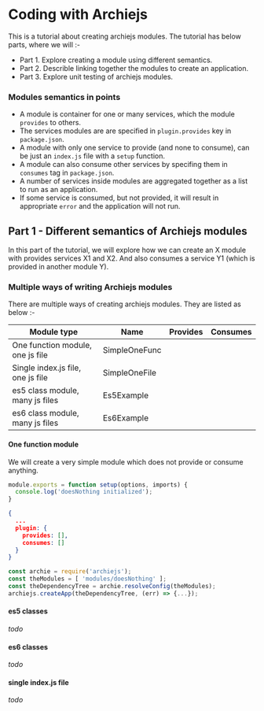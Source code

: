 # Coding with Archiejs

This is a tutorial about creating archiejs modules. The tutorial has below parts, where we will :-

* Part 1. Explore creating a module using different semantics.
* Part 2. Describle linking together the modules to create an application.
* Part 3. Explore unit testing of archiejs modules.


### Modules semantics in points

  * A module is container for one or many services, which the module `provides` to others. 
   * The services modules are are specified in `plugin.provides` key in `package.json`.
   * A module with only one service to provide (and none to consume), can be just an `index.js` file with a `setup` function.
   * A module can also consume other services by specifing them in `consumes` tag in `package.json`.
  * A number of services inside modules are aggregated together as a list to run as an application.
   * If some service is consumed, but not provided, it will result in appropriate `error` and the application will not run.


## Part 1 - Different semantics of Archiejs modules

In this part of the tutorial, we will explore how we can create an X module with provides services X1 and X2. And also consumes a service Y1 (which is provided in another module Y).

### Multiple ways of writing Archiejs modules

There are multiple ways of creating archiejs modules. They are listed as below :-

| Module type                           | Name             | Provides             | Consumes             |
|---------------------------------------|------------------|----------------------|----------------------|
| One function module, one js file      | SimpleOneFunc    | | | |
| Single index.js file, one js file     | SimpleOneFile    | | | |
| es5 class module, many js files       | Es5Example       | | | |
| es6 class module, many js files       | Es6Example       | | | |


#### One function module

We will create a very simple module which does not provide or consume anything.

```modules/doesNothing/index.js
module.exports = function setup(options, imports) {
  console.log('doesNothing initialized');
}
```

```modules/doesNothing/package.json
{
  ...
  plugin: {
    provides: [],
    consumes: []
  }
}
```

```./app.js
const archie = require('archiejs');
const theModules = [ 'modules/doesNothing' ];
const theDependencyTree = archie.resolveConfig(theModules);
archiejs.createApp(theDependencyTree, (err) => {...});
```



#### es5 classes

_todo_

#### es6 classes

_todo_ 

#### single index.js file

_todo_
